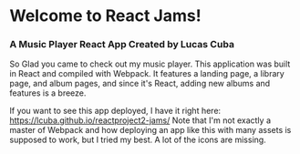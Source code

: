 # Welcome to React Jams!
### A Music Player React App Created by Lucas Cuba

So Glad you came to check out my music player. This application was built in React and compiled with Webpack. It features a landing page, a library page, and album pages, and since it's React, adding new albums and features is a breeze.

If you want to see this app deployed, I have it right here: https://lcuba.github.io/reactproject2-jams/
Note that I'm not exactly a master of Webpack and how deploying an app like this with many assets is supposed to work, but I tried my best. A lot of the icons are missing.

